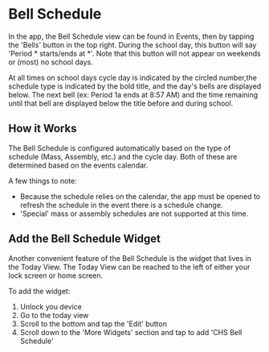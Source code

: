 # Bell Schedule

In the app, the Bell Schedule view can be found in Events, then by tapping the 'Bells' button in the top right. During the school day, this button will say 'Period * starts/ends at *'. Note that this button will not appear on weekends or (most) no school days. 

At all times on school days cycle day is indicated by the circled number,the schedule type is indicated by the bold title, and the day's bells are displayed below. The next bell (ex: Period 1a ends at 8:57 AM) and the time remaining until that bell are displayed below the title before and during school. 


## How it Works

The Bell Schedule is configured automatically based on the type of schedule (Mass, Assembly, etc.) and the cycle day. Both of these are determined based on the events calendar. 

A few things to note:

* Because the schedule relies on the calendar, the app must be opened to refresh the schedule in the event there is a schedule change. 
* 'Special' mass or assembly schedules are not supported at this time. 


## Add the Bell Schedule Widget

Another convenient feature of the Bell Schedule is the widget that lives in the Today View. The Today View can be reached to the left of either your lock screen or home screen. 

To add the widget:

1. Unlock you device
2. Go to the today view
3. Scroll to the bottom and tap the 'Edit' button
4. Scroll down to the 'More Widgets' section and tap to add 'CHS Bell Schedule'


 

